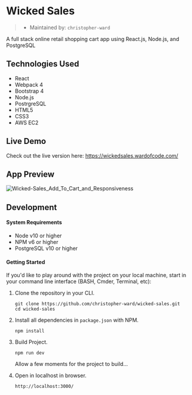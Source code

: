 # Wicked Sales
> - Maintained by: `christopher-ward`

A full stack online retail shopping cart app using React.js, Node.js, and PostgreSQL
## Technologies Used
- React
- Webpack 4
- Bootstrap 4
- Node.js
- PostrgreSQL
- HTML5
- CSS3
- AWS EC2

## Live Demo
Check out the live version here: <https://wickedsales.wardofcode.com/>
## App Preview
![Wicked-Sales_Add_To_Cart_and_Responsiveness](1_Add_To_Cart_and_Responsiveness.gif)
## Development

#### System Requirements
- Node v10 or higher
- NPM v6 or higher
- PostgreSQL v10 or higher

#### Getting Started
If you'd like to play around with the project on your local machine, start in your command line interface (BASH, Cmder, Terminal, etc):

1. Clone the repository in your CLI.
    ```shell
    git clone https://github.com/christopher-ward/wicked-sales.git
    cd wicked-sales
    ```
1. Install all dependencies in `package.json` with NPM.
    ```shell
    npm install
    ```
1. Build Project.
    ```shell
    npm run dev
    ```
    Allow a few moments for the project to build...
    
1. Open in localhost in browser.
    ```
    http://localhost:3000/
    ```
    
